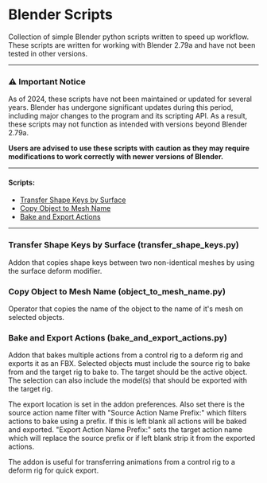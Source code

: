 # Blender Scripts
Collection of simple Blender python scripts written to speed up workflow. These scripts are written for working with Blender 2.79a and have not been tested in other versions.

---
### ⚠️ Important Notice

As of 2024, these scripts have not been maintained or updated for several years. Blender has undergone significant updates during this period, including major changes to the program and its scripting API. As a result, these scripts may not function as intended with versions beyond Blender 2.79a.

**Users are advised to use these scripts with caution as they may require modifications to work correctly with newer versions of Blender.**

---

#### Scripts:
* [Transfer Shape Keys by Surface](#transfer-shape-keys-by-surface-transfer_shape_keyspy)
* [Copy Object to Mesh Name](#Copy-Object-to-Mesh-Name-object_to_mesh_namepy)
* [Bake and Export Actions](#Bake-and-Export-Actions-bake_and_export_actionspy)

***

### Transfer Shape Keys by Surface (transfer_shape_keys.py)

Addon that copies shape keys between two non-identical meshes by using the surface deform modifier.

### Copy Object to Mesh Name (object_to_mesh_name.py) 

Operator that copies the name of the object to the name of it's mesh on selected objects.

### Bake and Export Actions (bake_and_export_actions.py)

Addon that bakes multiple actions from a control rig to a deform rig and exports it as an FBX.
Selected objects must include the source rig to bake from and the target rig to bake to.
The target should be the active object. The selection can also include the model(s) that should be exported with the target rig.

The export location is set in the addon preferences. Also set there is the source action name filter with "Source Action Name Prefix:" which filters actions to bake using a prefix. If this is left blank all actions will be baked and exported. "Export Action Name Prefix:" sets the target action name which will replace the source prefix or if left blank strip it from the exported actions. 

The addon is useful for transferring animations from a control rig to a deform rig for quick export.

